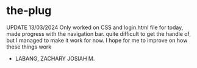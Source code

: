 # the-plug
UPDATE 13/03/2024
Only worked on CSS and login.html file for today, made progress with the navigation bar. quite difficult to get the handle of, but I managed to make it work for now. 
I hope for me to improve on how these things work
- LABANG, ZACHARY JOSIAH M.
